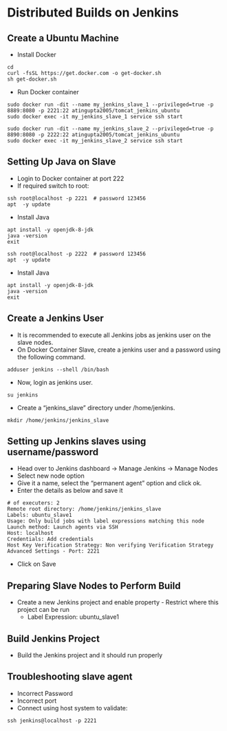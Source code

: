 # Distributed Builds on Jenkins

## Create a Ubuntu Machine
- Install Docker
```
cd
curl -fsSL https://get.docker.com -o get-docker.sh
sh get-docker.sh
```
- Run Docker container
```
sudo docker run -dit --name my_jenkins_slave_1 --privileged=true -p 8889:8080 -p 2221:22 atingupta2005/tomcat_jenkins_ubuntu
sudo docker exec -it my_jenkins_slave_1 service ssh start
```

```
sudo docker run -dit --name my_jenkins_slave_2 --privileged=true -p 8890:8080 -p 2222:22 atingupta2005/tomcat_jenkins_ubuntu
sudo docker exec -it my_jenkins_slave_2 service ssh start
```


## Setting Up Java on Slave
- Login to Docker container at port 222
- If required switch to root:
```
ssh root@localhost -p 2221 	# password 123456
apt  -y update
```
- Install Java
```
apt install -y openjdk-8-jdk
java -version
exit
```

```
ssh root@localhost -p 2222 	# password 123456
apt  -y update
```
- Install Java
```
apt install -y openjdk-8-jdk
java -version
exit
```

## Create a Jenkins User
- It is recommended to execute all Jenkins jobs as jenkins user on the slave nodes.
- On Docker Container Slave, create a jenkins user and a password using the following command.
```
adduser jenkins --shell /bin/bash
```

- Now, login as jenkins user.
```
su jenkins
```

- Create a “jenkins_slave” directory under /home/jenkins.
```
mkdir /home/jenkins/jenkins_slave
```

## Setting up Jenkins slaves using username/password
- Head over to Jenkins dashboard -> Manage Jenkins -> Manage Nodes
- Select new node option
- Give it a name, select the “permanent agent” option and click ok.
- Enter the details as below and save it
```
# of executers: 2
Remote root directory: /home/jenkins/jenkins_slave
Labels: ubuntu_slave1
Usage: Only build jobs with label expressions matching this node
Launch method: Launch agents via SSH
Host: localhost
Credentials: Add credentials
Host Key Verification Strategy: Non verifying Verification Strategy
Advanced Settings - Port: 2221
```
- Click on Save


## Preparing Slave Nodes to Perform Build
- Create a new Jenkins project and enable property - Restrict where this project can be run
  - Label Expression: ubuntu_slave1

## Build Jenkins Project
- Build the Jenkins project and it should run properly

## Troubleshooting slave agent
- Incorrect Password
- Incorrect port
- Connect using host system to validate:
```
ssh jenkins@localhost -p 2221
```
